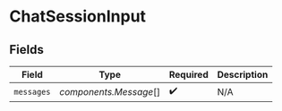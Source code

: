 # ChatSessionInput


## Fields

| Field                  | Type                   | Required               | Description            |
| ---------------------- | ---------------------- | ---------------------- | ---------------------- |
| `messages`             | *components.Message*[] | :heavy_check_mark:     | N/A                    |